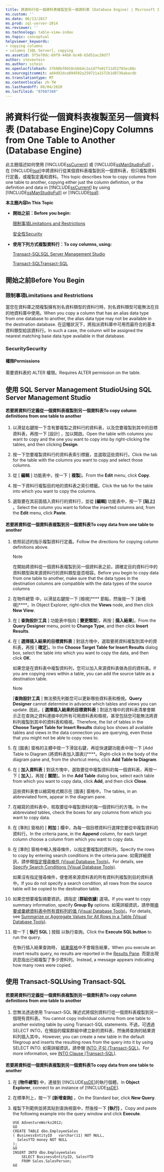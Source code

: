 ```yaml
---
title: 將資料行從一個資料表複製至另一個資料表 (Database Engine) | Microsoft 文件
ms.custom: ''
ms.date: 06/13/2017
ms.prod: sql-server-2014
ms.reviewer: ''
ms.technology: table-view-index
ms.topic: conceptual
helpviewer_keywords:
- copying columns
- columns [SQL Server], copying
ms.assetid: 5f5e70dc-69f9-44b8-bc48-b5d51ac20d77
author: stevestein
ms.author: sstein
ms.openlocfilehash: 37b98bf0910cbbb4c2a1d7fe01f11d52703ec88c
ms.sourcegitcommit: ad4d92dce894592a259721a1571b1d8736abacdb
ms.translationtype: MT
ms.contentlocale: zh-TW
ms.lasthandoff: 08/04/2020
ms.locfileid: "87607348"
---
```

# <a name="copy-columns-from-one-table-to-another-database-engine"></a><span data-ttu-id="8ab9f-102">將資料行從一個資料表複製至另一個資料表 (Database Engine)</span><span class="sxs-lookup"><span data-stu-id="8ab9f-102">Copy Columns from One Table to Another (Database Engine)</span></span>
  <span data-ttu-id="8ab9f-103">此主題描述如何使用 [!INCLUDE[ssCurrent](../../includes/sscurrent-md.md)] 或 [!INCLUDE[ssManStudioFull](../../includes/ssmanstudiofull-md.md)] ，在 [!INCLUDE[tsql](../../includes/tsql-md.md)]中將資料行從某個資料表複製到另一個資料表，但只複製資料行定義，或複製定義和資料。</span><span class="sxs-lookup"><span data-stu-id="8ab9f-103">This topic describes how to copy columns from one table to another, copying either just the column definition, or the definition and data in [!INCLUDE[ssCurrent](../../includes/sscurrent-md.md)] by using [!INCLUDE[ssManStudioFull](../../includes/ssmanstudiofull-md.md)] or [!INCLUDE[tsql](../../includes/tsql-md.md)].</span></span>  
  
 <span data-ttu-id="8ab9f-104">**本主題內容**</span><span class="sxs-lookup"><span data-stu-id="8ab9f-104">**In This Topic**</span></span>  
  
-   <span data-ttu-id="8ab9f-105">**開始之前：**</span><span class="sxs-lookup"><span data-stu-id="8ab9f-105">**Before you begin:**</span></span>  
  
     [<span data-ttu-id="8ab9f-106">限制事項</span><span class="sxs-lookup"><span data-stu-id="8ab9f-106">Limitations and Restrictions</span></span>](#Restrictions)  
  
     [<span data-ttu-id="8ab9f-107">安全性</span><span class="sxs-lookup"><span data-stu-id="8ab9f-107">Security</span></span>](#Security)  
  
-   <span data-ttu-id="8ab9f-108">**使用下列方式複製資料行：**</span><span class="sxs-lookup"><span data-stu-id="8ab9f-108">**To coy columns, using:**</span></span>  
  
     [<span data-ttu-id="8ab9f-109">Transact-SQL</span><span class="sxs-lookup"><span data-stu-id="8ab9f-109">SQL Server Management Studio</span></span>](#SSMSProcedure)  
  
     [<span data-ttu-id="8ab9f-110">Transact-SQL</span><span class="sxs-lookup"><span data-stu-id="8ab9f-110">Transact-SQL</span></span>](#TsqlProcedure)  
  
##  <a name="before-you-begin"></a><a name="BeforeYouBegin"></a> <span data-ttu-id="8ab9f-111">開始之前</span><span class="sxs-lookup"><span data-stu-id="8ab9f-111">Before You Begin</span></span>  
  
###  <a name="limitations-and-restrictions"></a><a name="Restrictions"></a> <span data-ttu-id="8ab9f-112">限制事項</span><span class="sxs-lookup"><span data-stu-id="8ab9f-112">Limitations and Restrictions</span></span>  
 <span data-ttu-id="8ab9f-113">當您在資料庫之間複製擁有別名資料類型的資料行時，別名資料類型可能無法在目的地資料庫中使用。</span><span class="sxs-lookup"><span data-stu-id="8ab9f-113">When you copy a column that has an alias data type from one database to another, the alias data type may not be available in the destination database.</span></span> <span data-ttu-id="8ab9f-114">在這種狀況下，將指派資料庫中可用而最符合的基本資料類型給該資料行。</span><span class="sxs-lookup"><span data-stu-id="8ab9f-114">In such a case, the column will be assigned the nearest matching base data type available in that database.</span></span>  
  
###  <a name="security"></a><a name="Security"></a> <span data-ttu-id="8ab9f-115">Security</span><span class="sxs-lookup"><span data-stu-id="8ab9f-115">Security</span></span>  
  
####  <a name="permissions"></a><a name="Permissions"></a> <span data-ttu-id="8ab9f-116">權限</span><span class="sxs-lookup"><span data-stu-id="8ab9f-116">Permissions</span></span>  
 <span data-ttu-id="8ab9f-117">需要資料表的 ALTER 權限。</span><span class="sxs-lookup"><span data-stu-id="8ab9f-117">Requires ALTER permission on the table.</span></span>  
  
##  <a name="using-sql-server-management-studio"></a><a name="SSMSProcedure"></a> <span data-ttu-id="8ab9f-118">使用 SQL Server Management Studio</span><span class="sxs-lookup"><span data-stu-id="8ab9f-118">Using SQL Server Management Studio</span></span>  
  
#### <a name="to-copy-column-definitions-from-one-table-to-another"></a><span data-ttu-id="8ab9f-119">若要將資料行定義從一個資料表複製到另一個資料表</span><span class="sxs-lookup"><span data-stu-id="8ab9f-119">To copy column definitions from one table to another</span></span>  
  
1.  <span data-ttu-id="8ab9f-120">以滑鼠右鍵按一下含有要複製之資料行的資料表，以及您要複製到其中的目標資料表，再按一下 [設計]  ，加以開啟。</span><span class="sxs-lookup"><span data-stu-id="8ab9f-120">Open the table with columns you want to copy and the one you want to copy into by right-clicking the tables, and then clicking **Design**.</span></span>  
  
2.  <span data-ttu-id="8ab9f-121">按一下您要複製資料行的資料表索引標籤，並選取這些資料行。</span><span class="sxs-lookup"><span data-stu-id="8ab9f-121">Click the tab for the table with the columns you want to copy and select those columns.</span></span>  
  
3.  <span data-ttu-id="8ab9f-122">從 [ **編輯** ] 功能表中，按一下 [ **複製**]。</span><span class="sxs-lookup"><span data-stu-id="8ab9f-122">From the **Edit** menu, click **Copy**.</span></span>  
  
4.  <span data-ttu-id="8ab9f-123">按一下資料行複製目的地的資料表之索引標籤。</span><span class="sxs-lookup"><span data-stu-id="8ab9f-123">Click the tab for the table into which you want to copy the columns.</span></span>  
  
5.  <span data-ttu-id="8ab9f-124">選取要在其前面插入資料行的資料行，並從 **[編輯]** 功能表中，按一下 **[貼上]** 。</span><span class="sxs-lookup"><span data-stu-id="8ab9f-124">Select the column you want to follow the inserted columns and, from the **Edit** menu, click **Paste**.</span></span>  
  
#### <a name="to-copy-data-from-one-table-to-another"></a><span data-ttu-id="8ab9f-125">若要將資料從一個資料表複製到另一個資料表</span><span class="sxs-lookup"><span data-stu-id="8ab9f-125">To copy data from one table to another</span></span>  
  
1.  <span data-ttu-id="8ab9f-126">依照前述的指示複製資料行定義。</span><span class="sxs-lookup"><span data-stu-id="8ab9f-126">Follow the directions for copying column definitions above.</span></span>  
  
    > [!NOTE]  
    >  <span data-ttu-id="8ab9f-127">在開始將資料從一個資料表複製到另一個資料表之前，請確定目的資料行中的資料類型與來源資料行的資料類型是否相容。</span><span class="sxs-lookup"><span data-stu-id="8ab9f-127">Before you begin to copy data from one table to another, make sure that the data types in the destination columns are compatible with the data types of the source columns</span></span>  
  
2.  <span data-ttu-id="8ab9f-128">在物件總管 中，以滑鼠右鍵按一下 [檢視]\*\*\*\* 節點，然後按一下 [新檢視]\*\*\*\*。</span><span class="sxs-lookup"><span data-stu-id="8ab9f-128">In Object Explorer, right-click the **Views** node, and then click **New View**.</span></span>  
  
3.  <span data-ttu-id="8ab9f-129">在 [ **查詢設計工具** ] 功能表中指向 [ **變更類型**]，再按 [ **插入結果**]。</span><span class="sxs-lookup"><span data-stu-id="8ab9f-129">From the **Query Designer** menu, point to **Change Type**, and then click **Insert Results**.</span></span>  
  
4.  <span data-ttu-id="8ab9f-130">在 [ **選擇插入結果的目標資料表** ] 對話方塊中，選取要將資料複製到其中的資料表，再按 [ **確定**]。</span><span class="sxs-lookup"><span data-stu-id="8ab9f-130">In the **Choose Target Table for Insert Results** dialog box, select the table into which you want to copy the data, and then click **OK**.</span></span>  
  
     <span data-ttu-id="8ab9f-131">如果您是在資料表中複製資料列，您可以加入來源資料表做為目的資料表。</span><span class="sxs-lookup"><span data-stu-id="8ab9f-131">If you are copying rows within a table, you can add the source table as a destination table.</span></span>  
  
    > [!NOTE]  
    >  <span data-ttu-id="8ab9f-132">[**查詢設計工具** ] 無法預先判斷您可以更新哪些資料表和檢視。</span><span class="sxs-lookup"><span data-stu-id="8ab9f-132">**Query Designer** cannot determine in advance which tables and views you can update.</span></span> <span data-ttu-id="8ab9f-133">因此，[ **選擇插入結果的目標資料表** ] 對話方塊中的資料表清單會顯示正在查詢之資料連接中的所有可用資料表和檢視，甚至包括您可能無法將資料列複製到其中的資料表和檢視。</span><span class="sxs-lookup"><span data-stu-id="8ab9f-133">Therefore, the list of tables in the **Choose Target Table for Insert Results** dialog box shows all available tables and views in the data connection you are querying, even those that you might not be able to copy rows to.</span></span>  
  
5.  <span data-ttu-id="8ab9f-134">在 [圖表] 窗格的主體中按一下滑鼠右鍵，再從快速鍵功能表中按一下 [Add Table to Diagram (將資料表加入圖表)]\*\*\*\*。</span><span class="sxs-lookup"><span data-stu-id="8ab9f-134">Right-click in the body of the diagram pane and, from the shortcut menu, click **Add Table to Diagram**.</span></span>  
  
6.  <span data-ttu-id="8ab9f-135">在 [ **加入資料表** ] 對話方塊中，選取要從中複製資料的每一個資料表，再按一下 [ **加入**]，再按 [ **關閉**]。</span><span class="sxs-lookup"><span data-stu-id="8ab9f-135">In the **Add Table** dialog box, select each table from which you want to copy data, click **Add**, and then click **Close**.</span></span>  
  
     <span data-ttu-id="8ab9f-136">這些資料表會以縮寫格式顯示在 [圖表] 窗格中。</span><span class="sxs-lookup"><span data-stu-id="8ab9f-136">The tables, in an abbreviated form, appear in the diagram pane.</span></span>  
  
7.  <span data-ttu-id="8ab9f-137">在縮寫的資料表中，核取要從中複製資料的每一個資料行的方塊。</span><span class="sxs-lookup"><span data-stu-id="8ab9f-137">In the abbreviated tables, check the boxes for any columns from which you want to copy data.</span></span>  
  
8.  <span data-ttu-id="8ab9f-138">在 [準則] 窗格的 [ **附加** ] 欄中，為每一個目標資料行選擇您要從中複製資料的資料行。</span><span class="sxs-lookup"><span data-stu-id="8ab9f-138">In the criteria pane, in the **Append** column, for each target column choose a column from which you want to copy data.</span></span>  
  
9. <span data-ttu-id="8ab9f-139">在 [準則] 窗格中輸入搜尋條件，以指定要複製的資料列。</span><span class="sxs-lookup"><span data-stu-id="8ab9f-139">Specify the rows to copy by entering search conditions in the criteria pane.</span></span> <span data-ttu-id="8ab9f-140">如需詳細資訊，請參閱[指定搜尋條件 &#40;Visual Database Tools&#41;](../../ssms/visual-db-tools/visual-database-tools.md)。</span><span class="sxs-lookup"><span data-stu-id="8ab9f-140">For details, see [Specify Search Conditions &#40;Visual Database Tools&#41;](../../ssms/visual-db-tools/visual-database-tools.md).</span></span>  
  
     <span data-ttu-id="8ab9f-141">如果沒有指定搜尋條件，便會將來源資料表的所有資料列複製到目的資料表中。</span><span class="sxs-lookup"><span data-stu-id="8ab9f-141">If you do not specify a search condition, all rows from the source table will be copied to the destination table.</span></span>  
  
10. <span data-ttu-id="8ab9f-142">如果您想要複製摘要資訊，請指定 [**群組依據**] 選項。</span><span class="sxs-lookup"><span data-stu-id="8ab9f-142">If you want to copy summary information, specify **Group By** options.</span></span> <span data-ttu-id="8ab9f-143">如需詳細資訊，請參閱[摘要或彙總資料表中所有資料列的值 &#40;Visual Database Tools&#41;](../../ssms/visual-db-tools/summarize-or-aggregate-values-for-all-rows-in-a-table-visual-database-tools.md)。</span><span class="sxs-lookup"><span data-stu-id="8ab9f-143">For details, see [Summarize or Aggregate Values for All Rows in a Table &#40;Visual Database Tools&#41;](../../ssms/visual-db-tools/summarize-or-aggregate-values-for-all-rows-in-a-table-visual-database-tools.md).</span></span>  
  
11. <span data-ttu-id="8ab9f-144">按一下 [ **執行 SQL** ] 按鈕 以執行查詢。</span><span class="sxs-lookup"><span data-stu-id="8ab9f-144">Click the **Execute SQL button** to run the query.</span></span>  
  
     <span data-ttu-id="8ab9f-145">在執行插入結果查詢時， [結果窗格](../../ssms/visual-db-tools/results-pane-visual-database-tools.md)中不會報告結果，</span><span class="sxs-lookup"><span data-stu-id="8ab9f-145">When you execute an insert results query, no results are reported in the [Results Pane](../../ssms/visual-db-tools/results-pane-visual-database-tools.md).</span></span> <span data-ttu-id="8ab9f-146">而是出現訊息指出已經複製了多少資料列。</span><span class="sxs-lookup"><span data-stu-id="8ab9f-146">Instead, a message appears indicating how many rows were copied.</span></span>  
  
##  <a name="using-transact-sql"></a><a name="TsqlProcedure"></a> <span data-ttu-id="8ab9f-147">使用 Transact-SQL</span><span class="sxs-lookup"><span data-stu-id="8ab9f-147">Using Transact-SQL</span></span>  
  
#### <a name="to-copy-column-definitions-from-one-table-to-another"></a><span data-ttu-id="8ab9f-148">若要將資料行定義從一個資料表複製到另一個資料表</span><span class="sxs-lookup"><span data-stu-id="8ab9f-148">To copy column definitions from one table to another</span></span>  
  
1.  <span data-ttu-id="8ab9f-149">您無法透過使用 Transact-SQL 陳述式將個別資料行從一個資料表複製到另一個現有資料表。</span><span class="sxs-lookup"><span data-stu-id="8ab9f-149">You cannot copy individual columns from one table to another existing table by using Transact-SQL statements.</span></span> <span data-ttu-id="8ab9f-150">不過，可透過 SELECT INTO，在預設的檔案群組中建立新的資料表，然後將查詢的結果資料列插入其中。</span><span class="sxs-lookup"><span data-stu-id="8ab9f-150">However, you can create a new table in the default filegroup and inserts the resulting rows from the query into it by using SELECT INTO.</span></span> <span data-ttu-id="8ab9f-151">如需詳細資訊，請參閱 [INTO 子句 &#40;Transact-SQL&#41;](/sql/t-sql/queries/select-into-clause-transact-sql)。</span><span class="sxs-lookup"><span data-stu-id="8ab9f-151">For more information, see [INTO Clause &#40;Transact-SQL&#41;](/sql/t-sql/queries/select-into-clause-transact-sql).</span></span>  
  
#### <a name="to-copy-data-from-one-table-to-another"></a><span data-ttu-id="8ab9f-152">若要將資料從一個資料表複製到另一個資料表</span><span class="sxs-lookup"><span data-stu-id="8ab9f-152">To copy data from one table to another</span></span>  
  
1.  <span data-ttu-id="8ab9f-153">在 **[物件總管]** 中，連接到 [!INCLUDE[ssDE](../../includes/ssde-md.md)]的執行個體。</span><span class="sxs-lookup"><span data-stu-id="8ab9f-153">In **Object Explorer**, connect to an instance of [!INCLUDE[ssDE](../../includes/ssde-md.md)].</span></span>  
  
2.  <span data-ttu-id="8ab9f-154">在標準列上，按一下 **[新增查詢]** 。</span><span class="sxs-lookup"><span data-stu-id="8ab9f-154">On the Standard bar, click **New Query**.</span></span>  
  
3.  <span data-ttu-id="8ab9f-155">複製下列範例並將其貼到查詢視窗中，然後按一下 **[執行]** 。</span><span class="sxs-lookup"><span data-stu-id="8ab9f-155">Copy and paste the following example into the query window and click **Execute**.</span></span>  
  
    ```  
    USE AdventureWorks2012;  
    GO  
    CREATE TABLE dbo.EmployeeSales  
    ( BusinessEntityID   varchar(11) NOT NULL,  
      SalesYTD money NOT NULL  
    );  
    GO  
    INSERT INTO dbo.EmployeeSales  
        SELECT BusinessEntityID, SalesYTD   
        FROM Sales.SalesPerson;  
    GO  
    ```  
  
  
